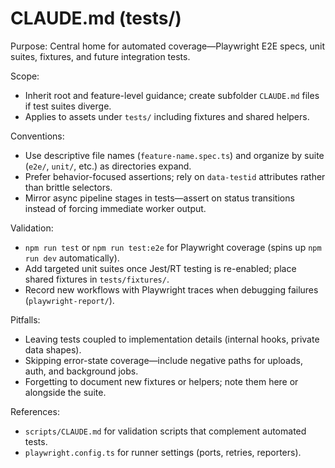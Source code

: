 # CLAUDE.md (tests/)

Purpose: Central home for automated coverage—Playwright E2E specs, unit suites, fixtures, and future integration tests.

Scope:
- Inherit root and feature-level guidance; create subfolder `CLAUDE.md` files if test suites diverge.
- Applies to assets under `tests/` including fixtures and shared helpers.

Conventions:
- Use descriptive file names (`feature-name.spec.ts`) and organize by suite (`e2e/`, `unit/`, etc.) as directories expand.
- Prefer behavior-focused assertions; rely on `data-testid` attributes rather than brittle selectors.
- Mirror async pipeline stages in tests—assert on status transitions instead of forcing immediate worker output.

Validation:
- `npm run test` or `npm run test:e2e` for Playwright coverage (spins up `npm run dev` automatically).
- Add targeted unit suites once Jest/RT testing is re-enabled; place shared fixtures in `tests/fixtures/`.
- Record new workflows with Playwright traces when debugging failures (`playwright-report/`).

Pitfalls:
- Leaving tests coupled to implementation details (internal hooks, private data shapes).
- Skipping error-state coverage—include negative paths for uploads, auth, and background jobs.
- Forgetting to document new fixtures or helpers; note them here or alongside the suite.

References:
- `scripts/CLAUDE.md` for validation scripts that complement automated tests.
- `playwright.config.ts` for runner settings (ports, retries, reporters).
